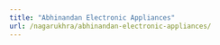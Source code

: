 ```yaml
---
title: "Abhinandan Electronic Appliances"
url: /nagarukhra/abhinandan-electronic-appliances/
---
```

